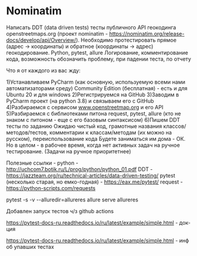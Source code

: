 # Nominatim

Написать DDT (data driven tests) тесты публичного API геокодинга openstreetmaps.org
(проект nominatim - https://nominatim.org/release-docs/develop/api/Overview/).
Необходимо протестировать прямое (адрес -> координаты) и обратное (координаты -> адрес) геокодирование.
Python, pytest, allure
Логирование, комментирование кода,
возможность обозначить проблему, при падении теста, по отчету

Что я от каждого из вас жду:

1)Устанавливаем PyCharm (как основную, используемую всеми нами автоматизаторами среду) Community Edition (бесплатная) - есть и для Ubuntu 20 и для windows
2)Регистрируемся на GitHub
3)Заводим в PyCharm проект (на python 3.8) и связываем его с GitHub
4)Разбираемся с сервисом www.openstreetmap.org и его API
5)Разбираемся с библиотеками питона request, pytest, allure (кто не знаком с питоном - еще с его базовым синтаксисом)
6)Пишем DDT тесты по заданию
Ожидаю чистый код, грамотные названия классов/методов/тестов, комментарии к классам/методам (их можно на русском), переиспользование кода
Будете заниматься им дома - ОК. Но в целом - в рабочее время, когда нет активных задач на ручное тестирование. (Задачи на ручное приоритетнее)

Полезные ссылки -
python - http://uchcom7.botik.ru/L/prog/python/python_01.pdf
DDT - https://jazzteam.org/ru/technical-articles/data-driven-testing/
pytest (несколько старая, но емко-годная) - https://eax.me/pytest/
request - https://python-scripts.com/requests



pytest -s -v --alluredir=allureres
allure serve allureres

Добавлен запуск тестов ч/з github actions

https://pytest-docs-ru.readthedocs.io/ru/latest/example/simple.html - док-ция


https://pytest-docs-ru.readthedocs.io/ru/latest/example/simple.html - инф об упавших тестах
